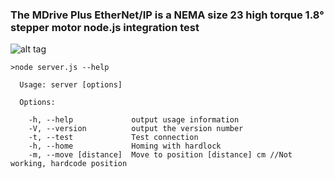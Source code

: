 ### The MDrive Plus EtherNet/IP is a NEMA size 23 high torque 1.8° stepper motor node.js integration test

![alt tag](http://i.imgur.com/b7MZ0uG.jpg)

```
>node server.js --help

  Usage: server [options]

  Options:

    -h, --help             output usage information
    -V, --version          output the version number
    -t, --test             Test connection
    -h, --home             Homing with hardlock
    -m, --move [distance]  Move to position [distance] cm //Not working, hardcode position
``` 